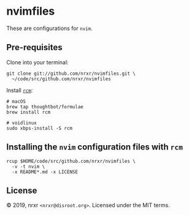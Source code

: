 # nvimfiles

These are configurations for `nvim`.

## Pre-requisites

Clone into your terminal:

    git clone git://github.com/nrxr/nvimfiles.git \
      ~/code/src/github.com/nrxr/nvimfiles

Install [`rcm`](https://github.com/thoughtbot/rcm):

    # macOS
    brew tap thoughtbot/formulae
    brew install rcm

    # voidlinux
    sudo xbps-install -S rcm

## Installing the `nvim` configuration files with `rcm`

    rcup $HOME/code/src/github.com/nrxr/nvimfiles \
      -v -t nvim \
      -x README*.md -x LICENSE

## License

© 2019, nrxr `<nrxr@disroot.org>`. Licensed under the MIT terms.

